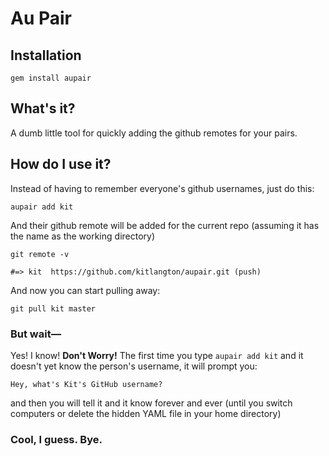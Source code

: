 # Au Pair

## Installation

`gem install aupair`

## What's it?

A dumb little tool for quickly adding the github remotes for your pairs.

## How do I use it?

Instead of having to remember everyone's github usernames, just do this:

`aupair add kit`

And their github remote will be added for the current repo (assuming it has the name as the working directory)

`git remote -v`

`#=> kit  https://github.com/kitlangton/aupair.git (push)`

And now you can start pulling away:

`git pull kit master`

### But wait—

Yes! I know! **Don't Worry!** The first time you type `aupair add kit` and it doesn't yet know the person's username, it will prompt you:

`Hey, what's Kit's GitHub username?`

and then you will tell it and it know forever and ever (until you switch computers or delete the hidden YAML file in your home directory)

### Cool, I guess. Bye.
